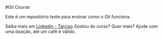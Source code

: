#Git Course

Este é um repositório teste para ensinar como o Git funciona.

Saiba mais em 
[Linkedin - Tarciso](https://www.linkedin.com/in/tarciso-junior-463a8323)
Gostou do curso? Quer mais? Ajude com uma doação, até um café é 
válido.
